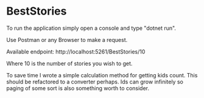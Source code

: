 # BestStories

To run the application simply open a console and type "dotnet run".

Use Postman or any Browser to make a request.

Available endpoint: http://localhost:5261/BestStories/10

Where 10 is the number of stories you wish to get.

To save time I wrote a simple calculation method for getting kids count. This should be refactored to a converter perhaps.
Ids can grow infinitely so paging of some sort is also something worth to consider.